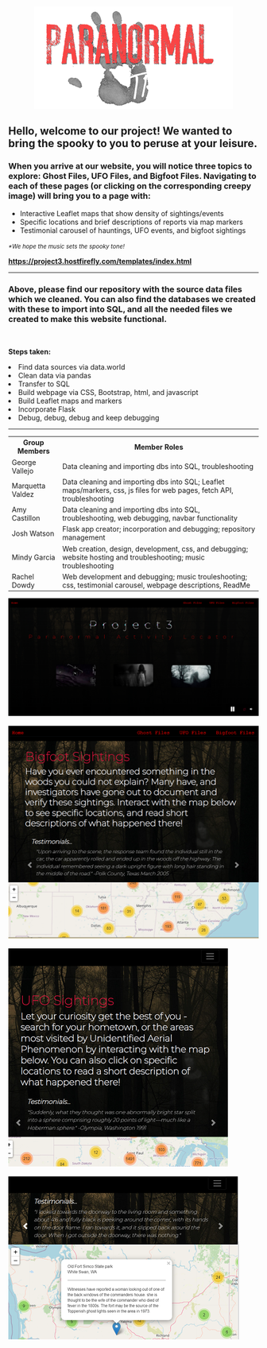 
<!-- <h1 text-aligh:center;><b>Track the Paranormal!</b></h1> -->
<center><img src="readme_images/readme_hand.png"></center>
<h2>

<strong>Hello, welcome to our project!  We wanted to bring the spooky to you to peruse at your leisure.</strong></h2s>

<h3>When you arrive at our website, you will notice three topics to explore: Ghost Files, UFO Files, and Bigfoot Files. Navigating to each of these pages (or clicking on the corresponding creepy image) will bring you to a page with: </h3>


- Interactive Leaflet maps that show density of sightings/events
- Specific locations and brief descriptions of reports via map markers
- Testimonial carousel of hauntings, UFO events, and bigfoot sightings

<i><small>*We hope the music sets the spooky tone!</i></small>

<strong>https://project3.hostfirefly.com/templates/index.html</strong>

<hr>

<h3>Above, please find our repository with the source data files which we cleaned.  You can also find the databases we created with these to import into SQL, and all the needed files we created to make this website functional.</h3>

<br>

<b>Steps taken:</b>
<li>Find data sources via data.world</li>
<li>Clean data via pandas</li>
<li>Transfer to SQL</li>
<li>Build webpage via CSS, Bootstrap, html, and javascript</li>
<li>Build Leaflet maps and markers</li>
<li>Incorporate Flask</li>
<li>Debug, debug, debug and keep debugging</li>

<hr>
<table>
    <tr>
        <th>Group Members</th>
        <th>Member Roles</th>
    </tr>
    <tr>
        <td>George Vallejo</td>
        <td>Data cleaning and importing dbs into SQL, troubleshooting</td>
    </tr>
    <tr>
        <td>Marquetta Valdez</td>
        <td>Data cleaning and importing dbs into SQL; Leaflet maps/markers, css, js files for web pages, fetch API, troubleshooting</td>
    </tr>
    <tr>
        <td>Amy Castillon</td>
        <td>Data cleaning and importing dbs into SQL, troubleshooting, web debugging, navbar functionality</td>
    </tr>
    <tr>
        <td>Josh Watson</td>
        <td>Flask app creator; incorporation and debugging; repository management</td>
    </tr>
    <tr>
        <td>Mindy Garcia</td>
        <td>Web creation, design, development, css, and debugging; website hosting and troubleshooting; music troubleshooting</td>
    </tr>
    <tr>
        <td>Rachel Dowdy</td>
        <td>Web development and debugging; music trouleshooting; css, testimonial carousel, webpage descriptions, ReadMe</td>
    </tr>
</table>

<img src="readme_images/readme_index_preview.PNG">
<br>
<br>
<img src="readme_images/readme_bigfoot_preview.PNG">
<br>
<br>
<img src="readme_images/readme_ufo_preview.PNG">
<br>
<br>
<img src="readme_images/haunted_preview.PNG">

